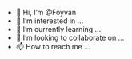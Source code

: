 - 👋 Hi, I’m @Foyvan
- 👀 I’m interested in ...
- 🌱 I’m currently learning ...
- 💞️ I’m looking to collaborate on ...
- 📫 How to reach me ...

<!---
Foyvan/Foyvan is a ✨ special ✨ repository because its `README.md` (this file) appears on your GitHub profile.
You can click the Preview link to take a look at your changes.
--->
